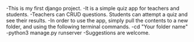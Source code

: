 -This is my first django project.
-It is a simple quiz app for teachers and students.
-Teachers can CRUD questions. Students can attempt a quiz and see their results.
-In order to use the app, simply pull the contents to a new folder, and using the following terminal commands.
  -cd "Your folder name"
  -python3 manage.py runserver
-Suggestions are welcome.
